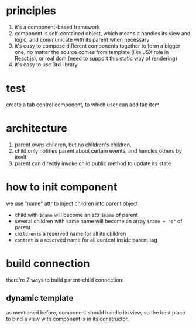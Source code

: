 
# principles

1. it's a component-based framework
2. component is self-contained object, which means it handles its view and logic, and communicate with its parent when necessary
3. it's easy to compose different components together to form a bigger one, no matter the source comes from template (like JSX role in React.js), or real dom (need to support this static way of rendering)
4. it's easy to use 3rd library

# test

create a tab control component, to which user can add tab item

# architecture

1. parent owns children, but no children's children.
2. child only notifies parent about certain events, and handles others by itself.
3. parent can directly invoke child public method to update its state

# how to init component

we use "name" attr to inject children into parent object

* child with `$name` will become an attr `$name` of parent
* several children with same name will become an array `$name + "s"` of parent
* `children` is a reserved name for all its children
* `content` is a reserved name for all content inside parent tag

# build connection

there're 2 ways to build parent-child connection:

## dynamic template

as mentioned before, component should handle its view, so the best place to bind a view with component is in its constructor.
